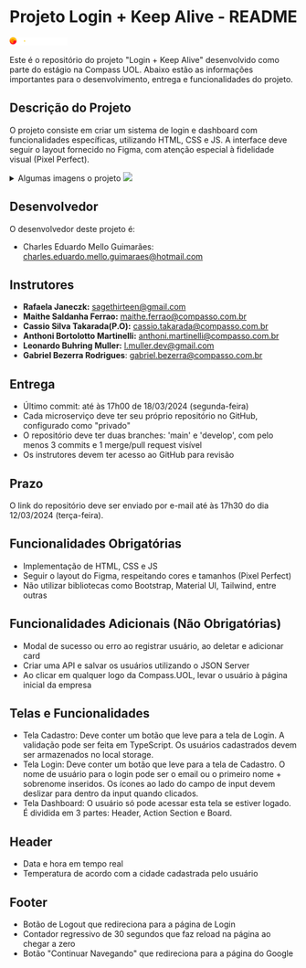 
# Projeto Login + Keep Alive - README

<img width="20%"  src="./imagesREADME/compassUolLogoSvg.svg"/>

Este é o repositório do projeto "Login + Keep Alive" desenvolvido como parte do estágio na Compass UOL. Abaixo estão as informações importantes para o desenvolvimento, entrega e funcionalidades do projeto.

## Descrição do Projeto

O projeto consiste em criar um sistema de login e dashboard com funcionalidades específicas, utilizando HTML, CSS e JS. A interface deve seguir o layout fornecido no Figma, com atenção especial à fidelidade visual (Pixel Perfect).

<details>
  <summary>Algumas imagens o projeto <img width="20" src="https://flagicons.lipis.dev/flags/4x3/br.svg"></summary>
  <img width="40%"  src="./imagesREADME/Home.jpg"/>
  <img width="40%"  src="./imagesREADME/Login error.jpg"/>
  <img width="40%"  src="./imagesREADME/Login Filled.jpg"/>
  <img width="40%"  src="./imagesREADME/Login.jpg"/>
  <img width="40%"  src="./imagesREADME/Register.jpg"/>
  </details>

## Desenvolvedor

O desenvolvedor deste projeto é:

+ Charles Eduardo Mello Guimarães: charles.eduardo.mello.guimaraes@hotmail.com

## Instrutores

- **Rafaela Janeczk:** [sagethirteen@gmail.com](mailto:sagethirteen@gmail.com)
- **Maithe Saldanha Ferrao:** [maithe.ferrao@compasso.com.br](mailto:maithe.ferrao@compasso.com.br)
- **Cassio Silva Takarada(P.O):** [cassio.takarada@compasso.com.br](mailto:cassio.takarada@compasso.com.br)
- **Anthoni Bortolotto Martinelli:** [anthoni.martinelli@compasso.com.br](mailto:anthoni.martinelli@compasso.com.br)
- **Leonardo Buhring Muller:** [l.muller.dev@gmail.com](mailto:l.muller.dev@gmail.com)
- **Gabriel Bezerra Rodrigues**: [gabriel.bezerra@compasso.com.br](mailto:gabriel.bezerra@compasso.com.br)

## Entrega

+ Último commit: até às 17h00 de 18/03/2024 (segunda-feira)
+ Cada microserviço deve ter seu próprio repositório no GitHub, configurado como "privado"
+ O repositório deve ter duas branches: 'main' e 'develop', com pelo menos 3 commits e 1 merge/pull request visível
+ Os instrutores devem ter acesso ao GitHub para revisão

## Prazo

O link do repositório deve ser enviado por e-mail até às 17h30 do dia 12/03/2024 (terça-feira).

## Funcionalidades Obrigatórias

+ Implementação de HTML, CSS e JS
+ Seguir o layout do Figma, respeitando cores e tamanhos (Pixel Perfect)
+ Não utilizar bibliotecas como Bootstrap, Material UI, Tailwind, entre outras

## Funcionalidades Adicionais (Não Obrigatórias)

+ Modal de sucesso ou erro ao registrar usuário, ao deletar e adicionar card
+ Criar uma API e salvar os usuários utilizando o JSON Server
+ Ao clicar em qualquer logo da Compass.UOL, levar o usuário à página inicial da empresa

## Telas e Funcionalidades

+ Tela Cadastro: Deve conter um botão que leve para a tela de Login. A validação pode ser feita em TypeScript. Os usuários cadastrados devem ser armazenados no local storage.
+ Tela Login: Deve conter um botão que leve para a tela de Cadastro. O nome de usuário para o login pode ser o email ou o primeiro nome + sobrenome inseridos. Os ícones ao lado do campo de input devem deslizar para dentro da input quando clicados.
+ Tela Dashboard: O usuário só pode acessar esta tela se estiver logado. É dividida em 3 partes: Header, Action Section e Board.

## Header

+ Data e hora em tempo real
+ Temperatura de acordo com a cidade cadastrada pelo usuário

## Footer

+ Botão de Logout que redireciona para a página de Login
+ Contador regressivo de 30 segundos que faz reload na página ao chegar a zero
+ Botão "Continuar Navegando" que redireciona para a página do Google